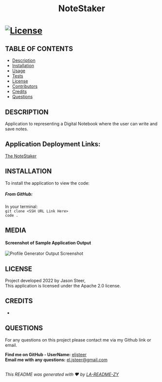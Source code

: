 
  
  <h1 align="center">NoteStaker<h1>

  [![License](https://img.shields.io/badge/License-Apache_2.0-blue.svg)](https://opensource.org/licenses/Apache-2.0)

  ## TABLE OF CONTENTS
  - [Description](#description)
  - [Installation](#Installation)
  - [Usage](#Usage)
  - [Tests](#Tests)
  - [License](#License)
  - [Contributors](#Contributors)
  - [Credits](#Credits)
  - [Questions](#Questions)

  ## DESCRIPTION
  Application to representing a Digital Notebook where the user can write and save notes.
  
  ## Application Deployment Links:

  [The NoteStaker](https://radiant-thicket-41331.herokuapp.com/)

  ## INSTALLATION
  To install the application to view the code:

  ##### From GitHub:

  In your terminal: <br/>
  `git clone <SSH URL Link Here>` <br/>
  `code .`

  ## MEDIA
  #### Screenshot of Sample Application Output
  ![Profile Generator Output Screenshot](../public/media/profGenie-Screenshot.jpg)
  
  ## LICENSE
  Project developed 2022 by Jason Steer,<br />
  This application is licensed under the Apache 2.0 license.

  ## CREDITS
  * 


  ## QUESTIONS
  For any questions on this project please contact me via my Github link or email.<br />

  **Find me on GitHub - UserName:** [eljsteer](https://github.com/eljsteer)<br />
  **Email me with any questions:** el.jsteer@gmail.com<br />
  <br />
  
  _This README was generated with ❤️ by [LA-README-ZY](https://github.com/eljsteer/LA-README-ZY)_
